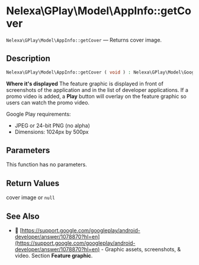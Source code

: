 # Nelexa\GPlay\Model\AppInfo::getCover
`Nelexa\GPlay\Model\AppInfo::getCover` — Returns cover image.

## Description
```php
Nelexa\GPlay\Model\AppInfo::getCover ( void ) : Nelexa\GPlay\Model\GoogleImage | null
```
**Where it's displayed**
The feature graphic is displayed in front of screenshots of the application and in
the list of developer applications. If a promo video is added, a **Play** button
will overlay on the feature graphic so users can watch the promo video.

Google Play requirements:
* JPEG or 24-bit PNG (no alpha)
* Dimensions: 1024px by 500px

## Parameters
This function has no parameters.

## Return Values
cover image or `null`

## See Also
* :link: [https://support.google.com/googleplay/android-developer/answer/1078870?hl=en](https://support.google.com/googleplay/android-developer/answer/1078870?hl=en) - Graphic assets, screenshots, & video. Section **Feature graphic**.
